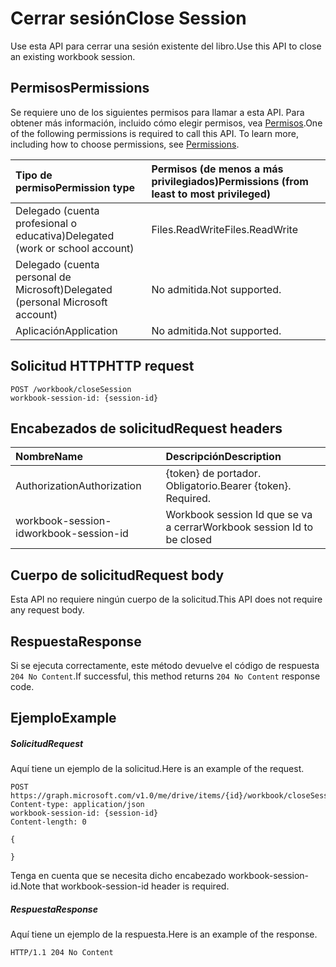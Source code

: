 # <a name="close-session"></a><span data-ttu-id="9b371-101">Cerrar sesión</span><span class="sxs-lookup"><span data-stu-id="9b371-101">Close Session</span></span>

<span data-ttu-id="9b371-102">Use esta API para cerrar una sesión existente del libro.</span><span class="sxs-lookup"><span data-stu-id="9b371-102">Use this API to close an existing workbook session.</span></span> 

## <a name="permissions"></a><span data-ttu-id="9b371-103">Permisos</span><span class="sxs-lookup"><span data-stu-id="9b371-103">Permissions</span></span>
<span data-ttu-id="9b371-p101">Se requiere uno de los siguientes permisos para llamar a esta API. Para obtener más información, incluido cómo elegir permisos, vea [Permisos](../../../concepts/permissions_reference.md).</span><span class="sxs-lookup"><span data-stu-id="9b371-p101">One of the following permissions is required to call this API. To learn more, including how to choose permissions, see [Permissions](../../../concepts/permissions_reference.md).</span></span>

|<span data-ttu-id="9b371-106">Tipo de permiso</span><span class="sxs-lookup"><span data-stu-id="9b371-106">Permission type</span></span>      | <span data-ttu-id="9b371-107">Permisos (de menos a más privilegiados)</span><span class="sxs-lookup"><span data-stu-id="9b371-107">Permissions (from least to most privileged)</span></span>              |
|:--------------------|:---------------------------------------------------------|
|<span data-ttu-id="9b371-108">Delegado (cuenta profesional o educativa)</span><span class="sxs-lookup"><span data-stu-id="9b371-108">Delegated (work or school account)</span></span> | <span data-ttu-id="9b371-109">Files.ReadWrite</span><span class="sxs-lookup"><span data-stu-id="9b371-109">Files.ReadWrite</span></span>    |
|<span data-ttu-id="9b371-110">Delegado (cuenta personal de Microsoft)</span><span class="sxs-lookup"><span data-stu-id="9b371-110">Delegated (personal Microsoft account)</span></span> | <span data-ttu-id="9b371-111">No admitida.</span><span class="sxs-lookup"><span data-stu-id="9b371-111">Not supported.</span></span>    |
|<span data-ttu-id="9b371-112">Aplicación</span><span class="sxs-lookup"><span data-stu-id="9b371-112">Application</span></span> | <span data-ttu-id="9b371-113">No admitida.</span><span class="sxs-lookup"><span data-stu-id="9b371-113">Not supported.</span></span> |

## <a name="http-request"></a><span data-ttu-id="9b371-114">Solicitud HTTP</span><span class="sxs-lookup"><span data-stu-id="9b371-114">HTTP request</span></span>
<!-- { "blockType": "ignored" } -->
```http
POST /workbook/closeSession
workbook-session-id: {session-id}
```
## <a name="request-headers"></a><span data-ttu-id="9b371-115">Encabezados de solicitud</span><span class="sxs-lookup"><span data-stu-id="9b371-115">Request headers</span></span>
| <span data-ttu-id="9b371-116">Nombre</span><span class="sxs-lookup"><span data-stu-id="9b371-116">Name</span></span>       | <span data-ttu-id="9b371-117">Descripción</span><span class="sxs-lookup"><span data-stu-id="9b371-117">Description</span></span>|
|:---------------|:----------|
| <span data-ttu-id="9b371-118">Authorization</span><span class="sxs-lookup"><span data-stu-id="9b371-118">Authorization</span></span>  | <span data-ttu-id="9b371-p102">{token} de portador. Obligatorio.</span><span class="sxs-lookup"><span data-stu-id="9b371-p102">Bearer {token}. Required.</span></span> | | <span data-ttu-id="9b371-121">Workbook-Session-Id</span><span class="sxs-lookup"><span data-stu-id="9b371-121">Workbook-Session-Id</span></span>  | <span data-ttu-id="9b371-p103">Identificador de sesión de libro que determina si los cambios se conservan o no. Opcional.</span><span class="sxs-lookup"><span data-stu-id="9b371-p103">Workbook session Id that determines if changes are persisted or not. Optional.</span></span>|
| <span data-ttu-id="9b371-124">workbook-session-id</span><span class="sxs-lookup"><span data-stu-id="9b371-124">workbook-session-id</span></span> | <span data-ttu-id="9b371-125">Workbook session Id que se va a cerrar</span><span class="sxs-lookup"><span data-stu-id="9b371-125">Workbook session Id to be closed</span></span> |

## <a name="request-body"></a><span data-ttu-id="9b371-126">Cuerpo de solicitud</span><span class="sxs-lookup"><span data-stu-id="9b371-126">Request body</span></span>
<span data-ttu-id="9b371-127">Esta API no requiere ningún cuerpo de la solicitud.</span><span class="sxs-lookup"><span data-stu-id="9b371-127">This API does not require any request body.</span></span>

## <a name="response"></a><span data-ttu-id="9b371-128">Respuesta</span><span class="sxs-lookup"><span data-stu-id="9b371-128">Response</span></span>

<span data-ttu-id="9b371-129">Si se ejecuta correctamente, este método devuelve el código de respuesta `204 No Content`.</span><span class="sxs-lookup"><span data-stu-id="9b371-129">If successful, this method returns `204 No Content` response code.</span></span>

## <a name="example"></a><span data-ttu-id="9b371-130">Ejemplo</span><span class="sxs-lookup"><span data-stu-id="9b371-130">Example</span></span>
##### <a name="request"></a><span data-ttu-id="9b371-131">Solicitud</span><span class="sxs-lookup"><span data-stu-id="9b371-131">Request</span></span>
<span data-ttu-id="9b371-132">Aquí tiene un ejemplo de la solicitud.</span><span class="sxs-lookup"><span data-stu-id="9b371-132">Here is an example of the request.</span></span>
<!-- {
  "blockType": "request",
  "name": "close_excel_session"
}-->
```http
POST https://graph.microsoft.com/v1.0/me/drive/items/{id}/workbook/closeSession
Content-type: application/json
workbook-session-id: {session-id}
Content-length: 0

{

}
```

<span data-ttu-id="9b371-133">Tenga en cuenta que se necesita dicho encabezado workbook-session-id.</span><span class="sxs-lookup"><span data-stu-id="9b371-133">Note that workbook-session-id header is required.</span></span> 


##### <a name="response"></a><span data-ttu-id="9b371-134">Respuesta</span><span class="sxs-lookup"><span data-stu-id="9b371-134">Response</span></span>
<span data-ttu-id="9b371-135">Aquí tiene un ejemplo de la respuesta.</span><span class="sxs-lookup"><span data-stu-id="9b371-135">Here is an example of the response.</span></span> 

<!-- {
  "blockType": "response",
  "truncated": true
} -->
```http
HTTP/1.1 204 No Content
```

<!-- {
  "type": "#page.annotation",
  "suppressions": [
    "Warning: close_excel_session//api-reference/v1.0/api/workbook_closesession.md:
      Request includes a non-standard header: workbook-session-id"
  ]
}-->